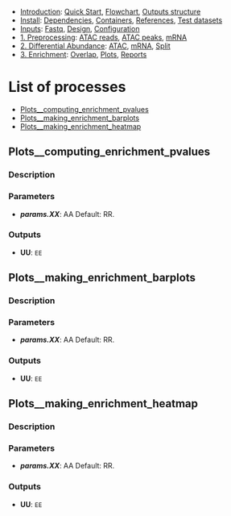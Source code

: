 

* [Introduction](/README.md): [Quick Start](/docs/1_Intro/Quick_start.md), [Flowchart](/docs/1_Intro/Flowchart.md), [Outputs structure](/docs/1_Intro/Outputs_structure.md)
* [Install](/docs/2_Install/2_Install.md): [Dependencies](/docs/2_Install/Dependencies.md), [Containers](/docs/2_Install/Containers.md), [References](/docs/2_Install/References.md), [Test datasets](/docs/2_Install/Test_datasets.md)
* [Inputs](/docs/3_Inputs/3_Inputs.md): [Fastq](/docs/3_Inputs/Fastq.md), [Design](/docs/3_Inputs/Design.md), [Configuration](/docs/3_Inputs/Configuration.md)
* [1. Preprocessing](/docs/4_Prepro/4_Prepro.md): [ATAC reads](/docs/4_Prepro/ATAC_reads.md), [ATAC peaks](/docs/4_Prepro/ATAC_peaks.md), [mRNA](/docs/4_Prepro/mRNA.md)
* [2. Differential Abundance](/docs/5_DA/5_DA.md): [ATAC](/docs/5_DA/DA_ATAC.md), [mRNA](/docs/5_DA/DA_mRNA.md), [Split](/docs/5_DA/Split.md)
* [3. Enrichment](/docs/6_Enrich/6_Enrich.md): [Overlap](/docs/6_Enrich/Overlap.md), [Plots](/docs/6_Enrich/Plots.md), [Reports](/docs/6_Enrich/Reports.md)

[](END_OF_MENU)


# List of processes

  - [Plots__computing_enrichment_pvalues](#Plots__computing_enrichment_pvalues)
  - [Plots__making_enrichment_barplots](#Plots__making_enrichment_barplots)
  - [Plots__making_enrichment_heatmap](#Plots__making_enrichment_heatmap)



## Plots__computing_enrichment_pvalues

### Description

### Parameters
- **_params.XX_**: AA Default: RR.

### Outputs
- **UU**: `EE`


## Plots__making_enrichment_barplots

### Description

### Parameters
- **_params.XX_**: AA Default: RR.

### Outputs
- **UU**: `EE`


## Plots__making_enrichment_heatmap

### Description

### Parameters
- **_params.XX_**: AA Default: RR.

### Outputs
- **UU**: `EE`



